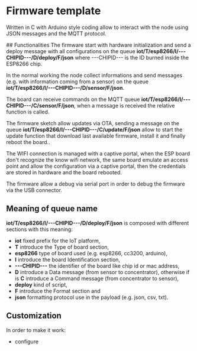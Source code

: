 # Firmware template
Written in C with Arduino style coding allow to interact with the node using JSON messages and the MQTT protocol.

## Functionalities
The firmware start with hardware initialization and send a deploy message with all configurations on the queue __iot/T/esp8266/I/---CHIPID---/D/deploy/F/json__ where ---CHIPID--- is the ID burned inside the ESP8266 chip.

In the normal working the node collect informations and send messages (e.g. with information coming from a sensor) on the queue __iot/T/esp8266/I/---CHIPID---/D/sensor/F/json__.

The board can receive commands on the MQTT queue __iot/T/esp8266/I/---CHIPID---/C/sensor/F/json__, when a message is received the relative function is called.

The firmware sketch allow updates via OTA, sending a message on the queue __iot/T/esp8266/I/---CHIPID---/C/update/F/json__ allow to start the update function that download last available firmware, install it and finally reboot the board..

The WIFI connection is managed with a captive portal, when the ESP board don't recognize the know wifi network, the same board emulate an access point and allow the configuration via a captive portal, then the credentials are stored in hardware and the board rebooted.

The firmware allow a debug via serial port in order to debug the firmware via the USB connector.

## Meaning of queue name
__iot/T/esp8266/I/---CHIPID---/D/deploy/F/json__ is composed with different sections with this meaning:

- __iot__ fixed prefix for the IoT platform,
- __T__ introduce the Type of board section,
- __esp8266__ type of board used (e.g. esp8266, cc3200, arduino),
- __I__ introduce the board Identification section,
- __---CHIPID---__ the identifier of the board like chip id or mac address,
- __D__ introduce a Data message (from sensor to concentrator), otherwise if is __C__ introduce a Command message (from concentrator to sensor),
- __deploy__ kind of script,
- __F__ introduce the Format section and
- __json__ formatting protocol use in the payload (e.g. json, csv, txt).

## Customization
In order to make it work:

- configure 

